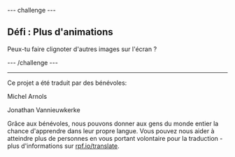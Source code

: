 --- challenge ---

## Défi : Plus d'animations

Peux-tu faire clignoter d'autres images sur l'écran ?

--- /challenge ---


***
Ce projet a été traduit par des bénévoles:

Michel Arnols

Jonathan Vannieuwkerke

Grâce aux bénévoles, nous pouvons donner aux gens du monde entier la chance d'apprendre dans leur propre langue. Vous pouvez nous aider à atteindre plus de personnes en vous portant volontaire pour la traduction - plus d'informations sur [rpf.io/translate](https://rpf.io/translate).